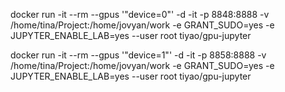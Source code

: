 docker run -it --rm --gpus '"device=0"' -d -it -p 8848:8888 -v /home/tina/Project:/home/jovyan/work -e GRANT_SUDO=yes -e JUPYTER_ENABLE_LAB=yes --user root tiyao/gpu-jupyter

docker run -it --rm --gpus '"device=1"' -d -it -p 8858:8888 -v /home/tina/Project:/home/jovyan/work -e GRANT_SUDO=yes -e JUPYTER_ENABLE_LAB=yes --user root tiyao/gpu-jupyter
